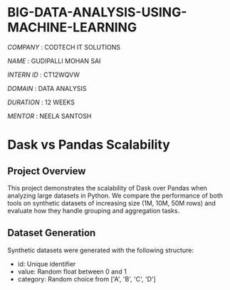 # BIG-DATA-ANALYSIS-USING-MACHINE-LEARNING

*COMPANY* : CODTECH IT SOLUTIONS

*NAME* : GUDIPALLI MOHAN SAI

*INTERN ID* : CT12WQVW

*DOMAIN* : DATA ANALYSIS

*DURATION* : 12 WEEKS

*MENTOR* : NEELA SANTOSH

# **Dask vs Pandas Scalability**

## **Project Overview**
This project demonstrates the scalability of Dask over Pandas when analyzing large datasets in Python. We compare the performance of both tools on synthetic datasets of increasing size (1M, 10M, 50M rows) and evaluate how they handle grouping and aggregation tasks.

## **Dataset Generation**

Synthetic datasets were generated with the following structure:
- id: Unique identifier
- value: Random float between 0 and 1
- category: Random choice from ['A', 'B', 'C', 'D']

